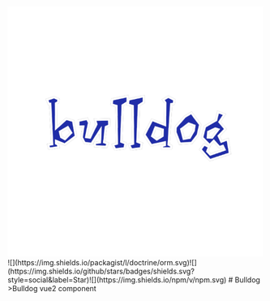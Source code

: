 <div  align="center">    
	<img src="/src/asset/img/logo.png" alt="" align=center/>
</div>
![](https://img.shields.io/packagist/l/doctrine/orm.svg)![](https://img.shields.io/github/stars/badges/shields.svg?style=social&label=Star)![](https://img.shields.io/npm/v/npm.svg)
# Bulldog
>Bulldog vue2 component

